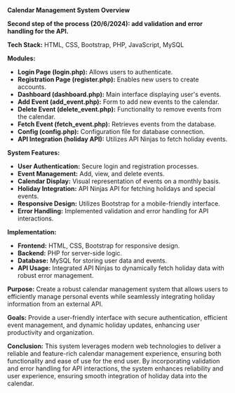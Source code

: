 **Calendar Management System Overview**

**Second step of the process (20/6/2024): add validation and error handling for the API.**

**Tech Stack:** HTML, CSS, Bootstrap, PHP, JavaScript, MySQL

**Modules:**
- **Login Page (login.php):** Allows users to authenticate.
- **Registration Page (register.php):** Enables new users to create accounts.
- **Dashboard (dashboard.php):** Main interface displaying user's events.
- **Add Event (add_event.php):** Form to add new events to the calendar.
- **Delete Event (delete_event.php):** Functionality to remove events from the calendar.
- **Fetch Event (fetch_event.php):** Retrieves events from the database.
- **Config (config.php):** Configuration file for database connection.
- **API Integration (holiday API):** Utilizes API Ninjas to fetch holiday events.

**System Features:**
- **User Authentication:** Secure login and registration processes.
- **Event Management:** Add, view, and delete events.
- **Calendar Display:** Visual representation of events on a monthly basis.
- **Holiday Integration:** API Ninjas API for fetching holidays and special events.
- **Responsive Design:** Utilizes Bootstrap for a mobile-friendly interface.
- **Error Handling:** Implemented validation and error handling for API interactions.

**Implementation:**
- **Frontend:** HTML, CSS, Bootstrap for responsive design.
- **Backend:** PHP for server-side logic.
- **Database:** MySQL for storing user data and events.
- **API Usage:** Integrated API Ninjas to dynamically fetch holiday data with robust error management.

**Purpose:** 
Create a robust calendar management system that allows users to efficiently manage personal events while seamlessly integrating holiday information from an external API.

**Goals:** 
Provide a user-friendly interface with secure authentication, efficient event management, and dynamic holiday updates, enhancing user productivity and organization.

**Conclusion:**
This system leverages modern web technologies to deliver a reliable and feature-rich calendar management experience, ensuring both functionality and ease of use for the end user. By incorporating validation and error handling for API interactions, the system enhances reliability and user experience, ensuring smooth integration of holiday data into the calendar.
